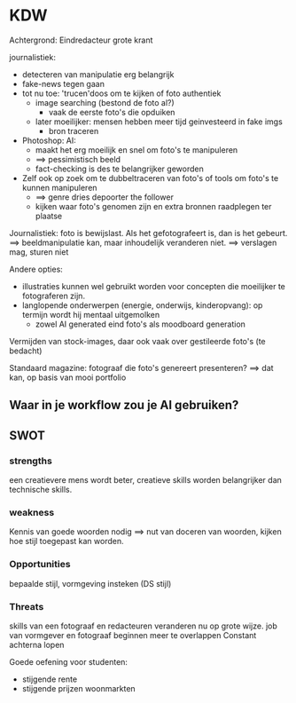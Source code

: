 # KDW

Achtergrond: Eindredacteur grote krant

journalistiek: 
- detecteren van manipulatie erg belangrijk
- fake-news tegen gaan
- tot nu toe: 'trucen'doos om te kijken of foto authentiek
	- image searching (bestond de foto al?)
		- vaak de eerste foto's die opduiken
	- later moeilijker: mensen hebben meer tijd geinvesteerd in fake imgs
		- bron traceren
- Photoshop: AI: 
	- maakt het erg moeilijk en snel om foto's te manipuleren
	- ==> pessimistisch beeld
	- fact-checking is des te belangrijker geworden
- Zelf ook op zoek om te dubbeltraceren van foto's of tools om foto's te kunnen manipuleren
	- ==> genre dries depoorter the follower 
	- kijken waar foto's genomen zijn en extra bronnen raadplegen ter plaatse

Journalistiek: foto is bewijslast. Als het gefotografeert is, dan is het gebeurt.
==> beeldmanipulatie kan, maar inhoudelijk veranderen niet.
==> verslagen mag, sturen niet


Andere opties: 
- illustraties kunnen wel gebruikt worden voor concepten die moeilijker te fotograferen zijn.
- langlopende onderwerpen (energie, onderwijs, kinderopvang): op termijn wordt hij mentaal uitgemolken
	- zowel AI generated eind foto's als moodboard generation

Vermijden van stock-images, daar ook vaak over gestileerde foto's (te bedacht)


Standaard magazine: fotograaf die foto's genereert presenteren?
==> dat kan, op basis van mooi portfolio



## Waar in je workflow zou je AI gebruiken?




## SWOT

### strengths
een creatievere mens wordt beter, creatieve skills worden belangrijker dan technische skills.

### weakness

Kennis van goede woorden nodig ==> nut van doceren van woorden, kijken hoe stijl toegepast kan worden.


### Opportunities

bepaalde stijl, vormgeving insteken (DS stijl)

### Threats
skills van een fotograaf en redacteuren veranderen nu op grote wijze.
job van vormgever en fotograaf beginnen meer te overlappen
Constant achterna lopen



Goede oefening voor studenten:
- stijgende rente
- stijgende prijzen woonmarkten